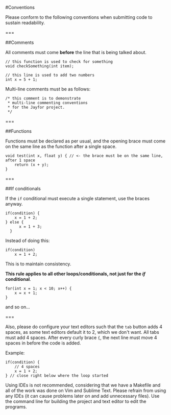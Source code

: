 #Conventions 

Please conform to the following conventions when submitting code to sustain readability.

===

##Comments

All comments must come **before** the line that is being talked about. 


    // this function is used to check for something
    void checkSomething(int item);
    
    // this line is used to add two numbers
    int x = 5 + 1;


Multi-line comments must be as follows:

    /* this comment is to demonstrate
     * multi-line commenting conventions
     * for the Jayfor project.
     */

===

##Functions

Functions must be declared as per usual, and the opening brace must come on the same line as the 
function after a single space.

    void test(int x, float y) { // <- the brace must be on the same line, after 1 space
        return (x + y);
    }

===

##If conditionals

If the `if` conditional must execute a single statement, use the braces anyway.

    if(condition) {
        x = 1 + 2;
    } else {
          x = 1 + 3;
      }

Instead of doing this:

    if(condition)
        x = 1 + 2;

This is to maintain consistency.

**This rule applies to all other loops/conditionals, not just for the *if* conditional**.

    for(int x = 1; x < 10; x++) {
        x = x + 1;
    }

and so on...


===

Also, please do configure your text editors such that the `tab` button adds 4 spaces, as some text editors default it to 2, which
we don't want. All tabs must add 4 spaces. After every curly brace `{`, the next line must move 4 spaces in before the code is added.

Example:

    if(condition) {
        // 4 spaces
        x = 1 + 2;
    } // close right below where the loop started

Using IDEs is not recommended, considering that we have a Makefile and all of the work was done on Vim and Sublime Text. Please 
refrain from using any IDEs (it can cause problems later on and add unnecessary files). Use the command line for building the 
project and text editor to edit the programs.
